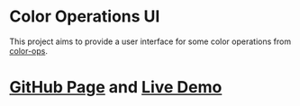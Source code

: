 # Color Operations UI

This project aims to provide a user interface for some color operations from [color-ops](https://www.npmjs.com/package/color-ops).

# [GitHub Page](https://joxit.github.io/color-operation-ui) and [Live Demo](https://joxit.github.io/color-operation-ui/demo)